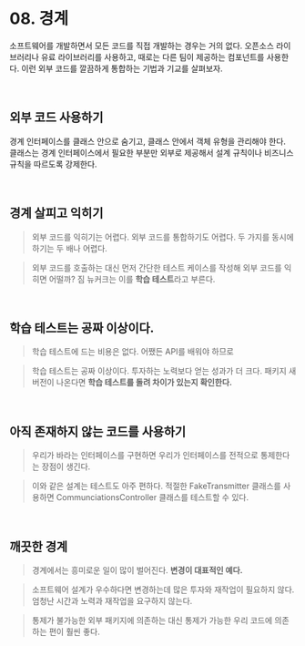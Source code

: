 # 08. 경계

소프트웨어를 개발하면서 모든 코드를 직접 개발하는 경우는 거의 없다. 오픈소스 라이브러리나 유료 라이브러리를 사용하고, 때로는 다른 팀이 제공하는 컴포넌트를 사용한다. 이런 외부 코드를 깔끔하게 통합하는 기법과 기교를 살펴보자.

<br>

## 외부 코드 사용하기

경계 인터페이스를 클래스 안으로 숨기고, 클래스 안에서 객체 유형을 관리해야 한다.  
클래스는 경계 인터페이스에서 필요한 부분만 외부로 제공해서 설계 규칙이나 비즈니스 규칙을 따르도록 강제한다.

<br>

## 경계 살피고 익히기

> 외부 코드를 익히기는 어렵다. 외부 코드를 통합하기도 어렵다. 두 가지를 동시에 하기는 두 배나 어렵다.

> 외부 코드를 호출하는 대신 먼저 간단한 테스트 케이스를 작성해 외부 코드를 익히면 어떨까? 짐 뉴커크는 이를 **학습 테스트**라고 부른다.

<br>

## 학습 테스트는 공짜 이상이다.

> 학습 테스트에 드는 비용은 없다. 어쨌든 API를 배워야 하므로

> 학습 테스트는 공짜 이상이다. 투자하는 노력보다 얻는 성과가 더 크다. 패키지 새 버전이 나온다면 **학습 테스트를 돌려 차이가 있는지 확인한다.**

<br>

## 아직 존재하지 않는 코드를 사용하기

> 우리가 바라는 인터페이스를 구현하면 우리가 인터페이스를 전적으로 통제한다는 장점이 생긴다.

> 이와 같은 설계는 테스트도 아주 편하다. 적절한 FakeTransmitter 클래스를 사용하면 CommunciationsController 클래스를 테스트할 수 있다.

<br>

## 깨끗한 경계

> 경계에서는 흥미로운 일이 많이 벌어진다. **변경이 대표적인 예다.**

> 소프트웨어 설계가 우수하다면 변경하는데 많은 투자와 재작업이 필요하지 않다. 엄청난 시간과 노력과 재작업을 요구하지 않는다.

> 통제가 불가능한 외부 패키지에 의존하는 대신 통제가 가능한 우리 코드에 의존하는 편이 훨씬 좋다.
